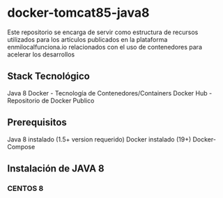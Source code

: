 # docker-tomcat85-java8

Este repositorio se encarga de servir como estructura de recursos utilizados para los artículos publicados en la plataforma enmilocalfunciona.io relacionados con el uso de contenedores para acelerar los desarrollos

## Stack Tecnológico
Java 8
Docker - Tecnología de Contenedores/Containers
Docker Hub - Repositorio de Docker Publico

## Prerequisitos
Java 8 instalado (1.5+ version requerido)
Docker instalado (19+)
Docker-Compose

## Instalación de JAVA 8

### CENTOS 8






